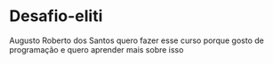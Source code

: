# Desafio-eliti
Augusto Roberto dos Santos 
quero fazer esse curso porque gosto de programação  e quero aprender mais sobre isso
